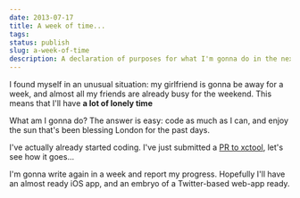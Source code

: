 ```yaml
---
date: 2013-07-17
title: A week of time...
tags:
status: publish
slug: a-week-of-time
description: A declaration of purposes for what I'm gonna do in the next week.
---
```


I found myself in an unusual situation: my girlfriend is gonna be away for a week, and almost all my friends are already busy for the weekend. This means that I'll have **a lot of lonely time**

What am I gonna do? The answer is easy: code as much as I can, and enjoy the sun that's been blessing London for the past days.

I've actually already started coding. I've just submitted a <a href="https://github.com/facebook/xctool/pull/106">PR to xctool</a>, let's see how it goes...

I'm gonna write again in a week and report my progress. Hopefully I'll have an almost ready iOS app, and an embryo of a Twitter-based web-app ready.
